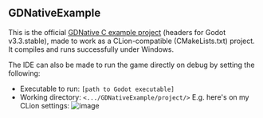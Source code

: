 ## GDNativeExample
This is the official [GDNative C example project](https://docs.godotengine.org/en/3.3/tutorials/plugins/gdnative/gdnative-c-example.html) (headers for Godot v3.3.stable), made to work as a CLion-compatible (CMakeLists.txt) project. It compiles and runs successfully under Windows.

The IDE can also be made to run the game directly on debug by setting the following:
- Executable to run: `[path to Godot executable]`
- Working directory: `<.../GDNativeExample/project/>`
E.g. here's on my CLion settings:
![image](https://user-images.githubusercontent.com/16541079/133392093-11092cb8-a6c3-4123-8d32-818b8cfc5be1.png)
